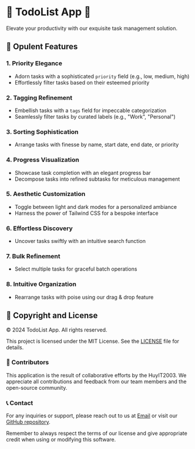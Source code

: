 # 🌟 TodoList App 🌟

Elevate your productivity with our exquisite task management solution.

## 🎨 Opulent Features

### 1. **Priority Elegance**
- Adorn tasks with a sophisticated `priority` field (e.g., low, medium, high)
- Effortlessly filter tasks based on their esteemed priority

### 2. **Tagging Refinement**
- Embellish tasks with a `tags` field for impeccable categorization
- Seamlessly filter tasks by curated labels (e.g., "Work", "Personal")

### 3. **Sorting Sophistication**
- Arrange tasks with finesse by name, start date, end date, or priority

### 4. **Progress Visualization**
- Showcase task completion with an elegant progress bar
- Decompose tasks into refined subtasks for meticulous management

### 5. **Aesthetic Customization**
- Toggle between light and dark modes for a personalized ambiance
- Harness the power of Tailwind CSS for a bespoke interface

### 6. **Effortless Discovery**
- Uncover tasks swiftly with an intuitive search function

### 7. **Bulk Refinement**
- Select multiple tasks for graceful batch operations

### 8. **Intuitive Organization**
- Rearrange tasks with poise using our drag & drop feature

## 📜 Copyright and License

© 2024 TodoList App. All rights reserved.

This project is licensed under the MIT License. See the [LICENSE](LICENSE) file for details.

### 🤝 Contributors

This application is the result of collaborative efforts by the HuyIT2003. We appreciate all contributions and feedback from our team members and the open-source community.

### 📞 Contact

For any inquiries or support, please reach out to us at [Email](mailto:huyit2003@gmail.com) or visit our [GitHub repository](https://github.com/server-craftsman/todo-app).

Remember to always respect the terms of our license and give appropriate credit when using or modifying this software.